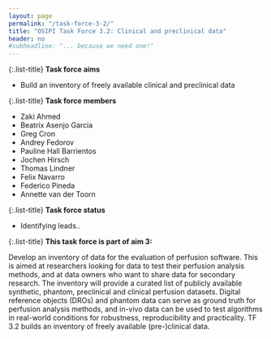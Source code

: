 ```yaml
---
layout: page
permalink: "/task-force-3-2/"
title: "OSIPI Task Force 3.2: Clinical and preclinical data"
header: no
#subheadline: "... because we need one!"
---
```


{:.list-title}
**Task force aims**

- Build an inventory of freely available clinical and preclinical data

{:.list-title}
**Task force members**

- Zaki Ahmed
- Beatrix Asenjo Garcia
- Greg Cron
- Andrey Fedorov
- Pauline Hall Barrientos
- Jochen Hirsch
- Thomas Lindner
- Felix Navarro
- Federico Pineda
- Annette van der Toorn

{:.list-title}
**Task force status**  

- Identifying leads..

{:.list-title}
**This task force is part of aim 3:**

Develop an inventory of data for the evaluation of perfusion software. This is aimed at researchers looking for data to test their perfusion analysis methods, and at data owners who want to share data for secondary research. The inventory will provide a curated list of publicly available synthetic, phantom, preclinical and clinical perfusion datasets. Digital reference objects (DROs) and phantom data can serve as ground truth for perfusion analysis methods, and in-vivo data can be used to test algorithms in real-world conditions for robustness, reproducibility and practicality. TF 3.2 builds an inventory of freely available (pre-)clinical data.